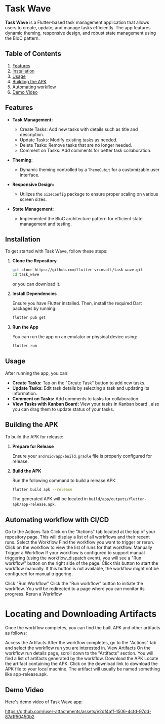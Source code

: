 # Task Wave
 
**Task Wave** is a Flutter-based task management application that allows users to create, update, and manage tasks efficiently. The app features dynamic theming, responsive design, and robust state management using the BloC pattern.
 
## Table of Contents
 
1. [Features](#features)
2. [Installation](#installation)
3. [Usage](#usage)
4. [Building the APK](#building-the-apk)
5. [Automating workflow](#Automating-workflow)
6. [Demo Video](#demo-video)
 
## Features
 
- **Task Management:**
  - Create Tasks: Add new tasks with details such as title and description.
  - Update Tasks: Modify existing tasks as needed.
  - Delete Tasks: Remove tasks that are no longer needed.
  - Comment on Tasks: Add comments for better task collaboration.
 
- **Theming:**
  - Dynamic theming controlled by a `ThemeCubit` for a customizable user interface.
 
- **Responsive Design:**
  - Utilizes the `SizeConfig` package to ensure proper scaling on various screen sizes.
 
- **State Management:**
  - Implemented the BloC architecture pattern for efficient state management and testing.
 
## Installation
 
To get started with Task Wave, follow these steps:
 
1. **Clone the Repository**
 
   ```bash
   git clone https://github.com/flutter-vrinsoft/task-wave.git
   cd task_wave
   ```

   or you can download it.
 
2. **Install Dependencies**
 
   Ensure you have Flutter installed. Then, install the required Dart packages by running:
 
   ```bash
   flutter pub get
   ```
 
3. **Run the App**
 
   You can run the app on an emulator or physical device using:
 
   ```bash
   flutter run
   ```
 
## Usage
 
After running the app, you can:
 
- **Create Tasks:** Tap on the "Create Task" button to add new tasks.
- **Update Tasks:** Edit task details by selecting a task and updating its information.
- **Comment on Tasks:** Add comments to tasks for collaboration.
- **View Tasks with Kanban Board:** View your tasks in Kanban board , also you can drag them to update status of your tasks.
 
 
## Building the APK
 
To build the APK for release:
 
1. **Prepare for Release**
 
   Ensure your `android/app/build.gradle` file is properly configured for release.
 
2. **Build the APK**
 
   Run the following command to build a release APK:
 
   ```bash
   flutter build apk --release
   ```
 
   The generated APK will be located in `build/app/outputs/flutter-apk/app-release.apk`.
 
## Automating workflow with CI/CD
Go to the Actions Tab
Click on the "Actions" tab located at the top of your repository page. This will display a list of all workflows and their recent runs.
Select the Workflow
Find the workflow you want to trigger or rerun. Click on the workflow to view the list of runs for that workflow.
Manually Trigger a Workflow
If your workflow is configured to support manual triggering (using the workflow_dispatch event), you will see a "Run workflow" button on the right side of the page. Click this button to start the workflow manually. If this button is not available, the workflow might not be configured for manual triggering.
 
Click "Run Workflow"
Click the "Run workflow" button to initiate the workflow. You will be redirected to a page where you can monitor its progress.
Rerun a Workflow
 
# Locating and Downloading Artifacts
Once the workflow completes, you can find the built APK and other artifacts as follows:
 
Access the Artifacts
After the workflow completes, go to the "Actions" tab and select the workflow run you are interested in.
View Artifacts
On the workflow run details page, scroll down to the "Artifacts" section. You will find a list of artifacts generated by the workflow.
Download the APK
Locate the artifact containing the APK. Click on the download link to download the APK file to your local machine. The artifact will usually be named something like app-release.apk.
 
 
## Demo Video
Here's demo video of Task Wave app:

https://github.com/user-attachments/assets/e2df4aff-1506-4cfd-97dd-87a1f50450b2

